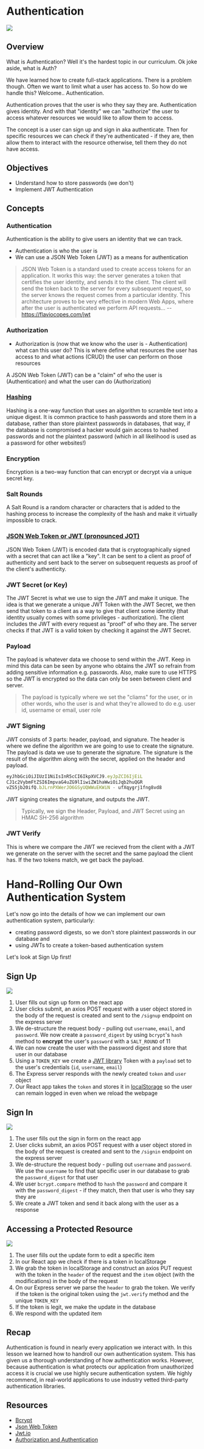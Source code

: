 # Authentication

![](https://i.imgur.com/MkAOKAZ.gif)

## Overview

What is Authentication? Well it's the hardest topic in our curriculum. Ok joke aside, what is Auth?

We have learned how to create full-stack applications. There is a problem though. Often we want to limit what a user has access to. So how do we handle this? Welcome.. Authentication.

Authentication proves that the user is who they say they are. Authentication gives identity. And with that "identity" we can "authorize" the user to access whatever resources we would like to allow them to access.

The concept is a user can sign up and sign in aka authenticate. Then for specific resources we can check if they're authenticated - if they are, then allow them to interact with the resource otherwise, tell them they do not have access.

## Objectives

- Understand how to store passwords (we don't)
- Implement JWT Authentication

## Concepts

### Authentication

Authentication is the ability to give users an identity that we can track.

- Authentication is who the user is
- We can use a JSON Web Token (JWT) as a means for authentication

> JSON Web Token is a standard used to create access tokens for an application.
> It works this way: the server generates a token that certifies the user identity, and sends it to the client.
> The client will send the token back to the server for every subsequent request, so the server knows the request comes from a particular identity.
> This architecture proves to be very effective in modern Web Apps, where after the user is authenticated we perform API requests...
> -- https://flaviocopes.com/jwt

### Authorization

- Authorization is (now that we know who the user is - Authentication) what can this user do? This is where define what resources the user has access to and what actions (CRUD) the user can perform on those resources

A JSON Web Token (JWT) can be a "claim" of who the user is (Authentication) and what the user can do (Authorization)

### [Hashing](https://medium.com/tech-tales/what-is-hashing-6edba0ebfa67)

Hashing is a one-way function that uses an algorithm to scramble text into a unique digest. It is common practice to hash passwords and store them in a database, rather than store plaintext passwords in databases, that way, if the database is compromised a hacker would gain access to hashed passwords and not the plaintext password (which in all likelihood is used as a password for other websites!)

### Encryption

Encryption is a two-way function that can encrypt or decrypt via a unique secret key.

### Salt Rounds

A Salt Round is a random character or characters that is added to the hashing process to increase the complexity of the hash and make it virtually impossible to crack.

### [JSON Web Token or JWT (pronounced JOT)](https://jwt.io/introduction)

JSON Web Token (JWT) is encoded data that is cryptographically signed with a secret that can act like a "key". It can be sent to a client as proof of authenticity and sent back to the server on subsequent requests as proof of the client's authenticity.

### JWT Secret (or Key)

The JWT Secret is what we use to sign the JWT and make it unique. The idea is that we generate a unique JWT Token with the JWT Secret, we then send that token to a client as a way to give that client some identity (that identity usually comes with some privileges - authorization). The client includes the JWT with every request as "proof" of who they are. The server checks if that JWT is a valid token by checking it against the JWT Secret.

### Payload

The payload is whatever data we choose to send within the JWT. Keep in mind this data can be seen by anyone who obtains the JWT so refrain from adding sensitive information e.g. passwords. Also, make sure to use HTTPS so the JWT is encrypted so the data can only be seen between client and server.

> The payload is typically where we set the "cliams" for the user, or in other words, who the user is and what they're allowed to do e.g. user id, username or email, user role

### JWT Signing

JWT consists of 3 parts: header, payload, and signature. The header is where we define the algorithm we are going to use to create the signature. The payload is data we use to generate the signature. The signature is the result of the algorithm along with the secret, applied on the header and payload.

```js
eyJhbGciOiJIUzI1NiIsInR5cCI6IkpXVCJ9.eyJpZCI6IjEiL
CJ1c2VybmFtZSI6ImpvaG4uZG9lIiwiZW1haWwiOiJqb2huQGR
vZS5jb20ifQ.bJLrnPXWerJO6GSyUQWWuEKWiN - ufXqygrj1fng8vd8
```

JWT signing creates the signature, and outputs the JWT.

> Typically, we sign the Header, Payload, and JWT Secret using an HMAC SH-256 algorithm

### JWT Verify

This is where we compare the JWT we recieved from the client with a JWT we generate on the server with the secret and the same payload the client has. If the two tokens match, we get back the payload.

# Hand-Rolling Our Own Authentication System

Let's now go into the details of how we can implement our own authentication system, particularly:

- creating password digests, so we don't store plaintext passwords in our database and
- using JWTs to create a token-based authentication system

Let's look at Sign Up first!

## Sign Up

![](https://i.imgur.com/i3E7rf7.png)

1. User fills out sign up form on the react app
2. User clicks submit, an axios POST request with a user object stored in the body of the request is created and sent to the `/signup` endpoint on the express server
3. We de-structure the request body - pulling out `username`, `email`, and `password`. We now create a `password_digest` by using `bcrypt`'s `hash` method to **encrypt** the user's `password` with a `SALT_ROUND` of 11
4. We can now create the user with the password digest and store that user in our database
5. Using a `TOKEN_KEY` we create a [JWT library](https://jwt.io) Token with a `payload` set to the user's credentials (`id`, `username`, `email`)
6. The Express server responds with the newly created `token` and `user` object
7. Our React app takes the `token` and stores it in [localStorage](https://developer.mozilla.org/en-US/docs/Web/API/Window/localStorage) so the user can remain logged in even when we reload the webpage

## Sign In

![](https://i.imgur.com/WNgiSHK.png)

1. The user fills out the sign in form on the react app
2. User clicks submit, an axios POST request with a user object stored in the body of the request is created and sent to the `/signin` endpoint on the express server
3. We de-structure the request body - pulling out `username` and `password`. We use the `username` to find that specific user in our database to grab the `password_digest` for that user
4. We user `bcrypt.compare` method to `hash` the `password` and compare it with the `password_digest` - if they match, then that user is who they say they are
5. We create a JWT token and send it back along with the user as a response

## Accessing a Protected Resource

![](https://i.imgur.com/Bd7Njdy.png)

1. The user fills out the update form to edit a specific item
2. In our React app we check if there is a token in localStorage
3. We grab the token in localStorage and construct an axios PUT request with the token in the `header` of the request and the `item` object (with the modifications) in the body of the request
4. On our Express server we parse the `header` to grab the token. We verify if the token is the original token using the `jwt.verify` method and the unique `TOKEN_KEY`
5. If the token is legit, we make the update in the database
6. We respond with the updated item

## Recap

Authentication is found in nearly every application we interact with. In this lesson we learned how to handroll our own authentication system. This has given us a thorough understanding of how authentication works. However, because authentication is what protects our application from unauthorized access it is crucial we use highly secure authentication system. We highly recommend, in real-world applications to use industry vetted third-party authentication libraries.

## Resources

- [Bcrypt](https://github.com/kelektiv/node.bcrypt.js#readme)
- [Json Web Token](https://github.com/auth0/node-jsonwebtoken)
- [Jwt.io](https://jwt.io/)
- [Authorization and Authentication](https://medium.com/@audira98/authorization-and-authentication-cd0a7c994278#:~:text=Authentication%20means%20confirming%20your%20own,what%20you%20have%20access%20to.)

